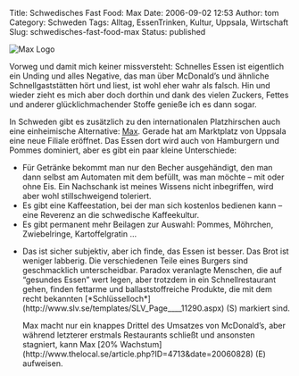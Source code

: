 Title: Schwedisches Fast Food: Max
Date: 2006-09-02 12:53
Author: tom
Category: Schweden
Tags: Alltag, EssenTrinken, Kultur, Uppsala, Wirtschaft
Slug: schwedisches-fast-food-max
Status: published

<div class="figure left">

![Max Logo](/pic/logo_max.gif)

</div>

Vorweg und damit mich keiner missversteht: Schnelles Essen ist
eigentlich ein Unding und alles Negative, das man über McDonald’s und
ähnliche Schnellgaststätten hört und liest, ist wohl eher wahr als
falsch. Hin und wieder zieht es mich aber doch dorthin und dank des
vielen Zuckers, Fettes und anderer glücklichmachender Stoffe genieße ich
es dann sogar.

In Schweden gibt es zusätzlich zu den internationalen Platzhirschen auch
eine einheimische Alternative: [Max](http://www.max.se/default.aspx).
Gerade hat am Marktplatz von Uppsala eine neue Filiale eröffnet. Das
Essen dort wird auch von Hamburgern und Pommes dominiert, aber es gibt
ein paar kleine Unterschiede:

-   Für Getränke bekommt man nur den Becher ausgehändigt, den man dann
    selbst am Automaten mit dem befüllt, was man möchte – mit oder ohne
    Eis. Ein Nachschank ist meines Wissens nicht inbegriffen, wird aber
    wohl stillschweigend toleriert.
-   Es gibt eine Kaffeestation, bei der man sich kostenlos bedienen kann
    – eine Reverenz an die schwedische Kaffeekultur.
-   Es gibt permanent mehr Beilagen zur Auswahl: Pommes, Möhrchen,
    Zwiebelringe, Kartoffelgratin …

<ul>
<li>
Das ist sicher subjektiv, aber ich finde, das Essen ist besser. Das Brot
ist weniger labberig. Die verschiedenen Teile eines Burgers sind
geschmacklich unterscheidbar. Paradox veranlagte Menschen, die auf
“gesundes Essen” wert legen, aber trotzdem in ein Schnellrestaurant
gehen, finden fettarme und ballaststoffreiche Produkte, die mit dem
recht bekannten
[*Schlüsselloch*](http://www.slv.se/templates/SLV_Page____11290.aspx)
(S) markiert sind.

</p>
Max macht nur ein knappes Drittel des Umsatzes von McDonald’s, aber
während letzterer erstmals Restaurants schließt und ansonsten stagniert,
kann Max [20%
Wachstum](http://www.thelocal.se/article.php?ID=4713&date=20060828) (E)
aufweisen.

